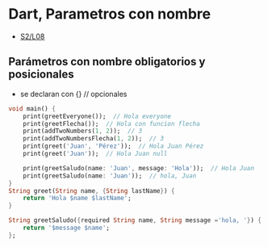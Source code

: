 Dart, Parametros con nombre
=========================

- [S2/L08](https://www.youtube.com/watch?v=kbxmwkUJeOI&list=PLCKuOXG0bPi0sIn-nDsi7ma9OV6MEMkxj&index=14)

## Parámetros con nombre obligatorios y posicionales

- se declaran con {} // opcionales

```dart
void main() {
    print(greetEveryone());  // Hola everyone
    print(greetFlecha());  // Hola con funcion flecha
    print(addTwoNumbers(1, 2));  // 3
    print(addTwoNumbersFlecha(1, 2));  // 3
    print(greet('Juan', 'Pérez'));  // Hola Juan Pérez
    print(greet('Juan'));  // Hola Juan null

    print(greetSaludo(name: 'Juan', message: 'Hola'));  // Hola Juan
    print(greetSaludo(name: 'Juan'));  // hola, Juan
}
String greet(String name, {String lastName}) {
    return 'Hola $name $lastName';
}

String greetSaludo({required String name, String message ='hola, '}) {
    return '$message $name';
};
```